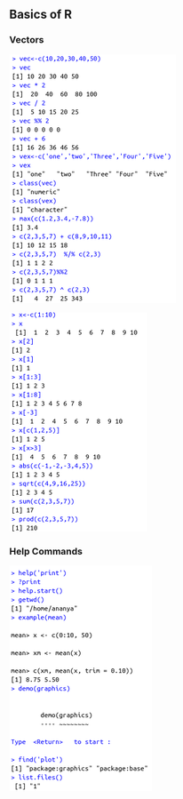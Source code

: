 ## Basics of R

### Vectors

![Vector Part 1](Images/Vector1.png)

![Vector Part 2](Images/Vector2.png)

### Help Commands

![Help Commands](Images/Help.png)
